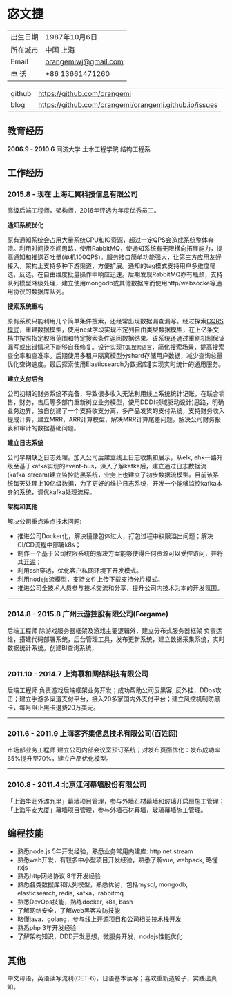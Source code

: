 宓文捷
======

|||
|------|----------|
| 出生日期 | 1987年10月6日 |
| 所在城市 | 中国 上海 |
| Email | orangemiwj@gmail.com |
| 电 话 | +86 13661471260 |

|||
|------|----------|
| github | https://github.com/orangemi |
| blog | https://github.com/orangemi/orangemi.github.io/issues |

## 教育经历
**2006.9 - 2010.6** 同济大学 土木工程学院 结构工程系

## 工作经历
### 2015.8 - 现在 上海汇翼科技信息有限公司
高级后端工程师，架构师，2016年评选为年度优秀员工。

**通知系统优化**

原有通知系统会占用大量系统CPU和IO资源，超过一定QPS会造成系统整体奔溃。利用时间换空间思路，使用RabbitMQ，使通知系统有无限横向拓展能力，提高通知和推送吞吐量(单机100QPS)。服务接口简单功能强大，让第三方应用友好接入，架构上支持多种下游渠道，方便扩展。通知的tag模式支持用户多维度筛选，反选，在自由维度批量操作中响应迅速。后期发现RabbitMQ亦有瓶颈，支持队列模型降级处理，建立使用mongodb或其他数据库而使用http/websocke等通用协议的数据库队列。

**搜索系统重构**

原有系统只能利用几个简单条件搜索，还经常出现数据漏查漏写。经过探索[CQRS模式](https://blog.imxiaomi.com/5.html)，重建数据模型，使用nest字段实现不定列自由类型数据模型，在上亿条文档中按照指定权限范围和特定搜索条件返回数据结果。该系统还通过重刷机制保证漏写或出错情况下能够自我修复。设计实现[`TQL搜索语言`](https://orangemi.github.io/teambition-tql/tql.html)，简化搜索场景，提高搜索查全率和查准率。后期使用多租户隔离模型分shard存储用户数据，减少查询总量优化查询速度。最后探索使用Elasticsearch为数据库实现实时统计的通用服务。

**建立支付后台**

公司初期的财务系统不完备，导致很多收入无法利用线上系统统计记账，在联合销售，财务，售后等多部门重新树立业务模型，使用DDD(领域驱动设计)思路，明确业务边界，独自创建了一个支持收支分离，多产品发货的支付系统，支持财务收入提成计算，建立MRR，ARR计算模型，解决MRR计算尾差问题，解决公司财务报表和审计的数据基础问题。

**建立日志系统**

公司早期缺乏日志处理。加入公司后建立线上日志收集和展示，从elk, ehk一路升级至基于kafka实现的event-bus，深入了解kafka后，建立通过日志数据流(kafka-stream)建立监控防黑系统，业务上也建立了初步数据流模型。目前该系统每天处理上10亿级数据，为了更好的维护日志系统，开发一个能够监控kafka本身的系统，调优kafka处理流程。

**架构和其他**

解决公司重点难点技术问题:
- 推进公司Docker化，解决镜像包体过大，打包过程中权限溢出问题；解决CI/CD流程中部署k8s；
- 制作一个基于公司权限系统的解决方案能够使得任何资源可以受控访问，并将其[开源](https://github.com/orangemi/teambition-nginx-gateway)；
- 利用ssh穿透，优化客户私网环境下开发模式。
- 利用nodejs流模型，支持文件上传下载支持分片模式。
- 推进公司全技术人员参与技术交流和分享，提升公司内技术为本的开发氛围。

------
### 2014.8 - 2015.8 广州云游控股有限公司(Forgame) 

后端工程师 除游戏服务器框架及游戏主要逻辑外，建立分布式服务器框架 负责运维，搭建代码部署系统，后台管理工具，发布更新系统，建立数据采集系统，实时数据统计系统。创建BI查询系统，

------
### 2011.10 - 2014.7 上海慕和网络科技有限公司

后端工程师 负责游戏后端框架业务开发；成功帮助公司反黑客, 反外挂，DDos攻击；建立手游多渠道支付平台，接入20多家国内外支付平台；建立风控机制防黑卡，每月阻止黑卡退费20万美元。

------
### 2011.6 - 2011.9 上海客齐集信息技术有限公司(百姓网) 

市场部业务工程师 建立公司内部会议室预订系统；对发布页面优化：发布成功率65%提升至70%，建立产品优化模型。

------
### 2010.8 - 2011.4 北京江河幕墙股份有限公司

「上海华润外滩九里」幕墙项目管理，参与外墙石材幕墙和玻璃开启扇施工管理；「上海平安大厦」幕墙项目管理，参与外墙石材幕墙，玻璃幕墙施工管理。

## 编程技能
- 熟悉node.js 5年开发经验，熟悉业务常用内建库: http net stream
- 熟悉web开发，有较多中小型项目开发经验，熟悉了解vue, webpack, 略懂rxjs
- 熟悉http网络协议 8年开发经验
- 熟悉各类数据库和队列模型，熟悉优劣，包括mysql, mongodb, elasticsearch, redis, kafka，rabbitmq
- 熟悉DevOps技能，熟练docker, k8s, bash
- 了解网络安全，了解web黑客攻防技能
- 略懂java，golang，参与线上开源项目和公司相关技术栈开发
- 熟悉php 3年开发经验
- 了解架构知识，DDD开发思想，微服务开发，nodejs性能优化

## 其他
中文母语，英语读写流利(CET-6)，日语基本读写；喜欢重新造轮子，实践出真知。
